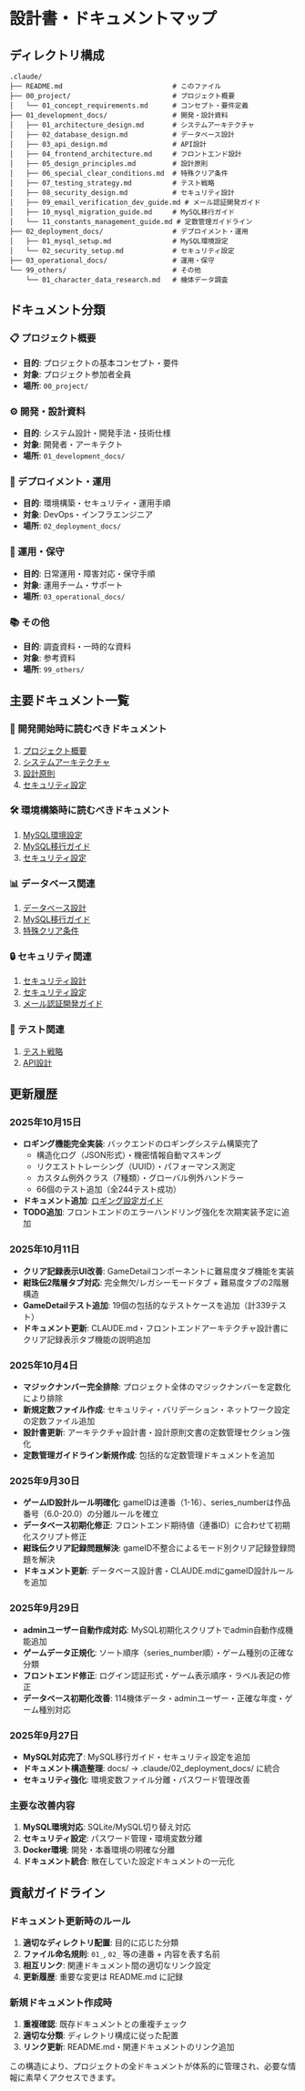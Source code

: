 # 設計書・ドキュメントマップ

## ディレクトリ構成

```
.claude/
├── README.md                           # このファイル
├── 00_project/                         # プロジェクト概要
│   └── 01_concept_requirements.md      # コンセプト・要件定義
├── 01_development_docs/                # 開発・設計資料
│   ├── 01_architecture_design.md       # システムアーキテクチャ
│   ├── 02_database_design.md           # データベース設計
│   ├── 03_api_design.md                # API設計
│   ├── 04_frontend_architecture.md     # フロントエンド設計
│   ├── 05_design_principles.md         # 設計原則
│   ├── 06_special_clear_conditions.md  # 特殊クリア条件
│   ├── 07_testing_strategy.md          # テスト戦略
│   ├── 08_security_design.md           # セキュリティ設計
│   ├── 09_email_verification_dev_guide.md # メール認証開発ガイド
│   ├── 10_mysql_migration_guide.md     # MySQL移行ガイド
│   └── 11_constants_management_guide.md # 定数管理ガイドライン
├── 02_deployment_docs/                 # デプロイメント・運用
│   ├── 01_mysql_setup.md               # MySQL環境設定
│   └── 02_security_setup.md            # セキュリティ設定
├── 03_operational_docs/                # 運用・保守
└── 99_others/                          # その他
    └── 01_character_data_research.md   # 機体データ調査
```

## ドキュメント分類

### 📋 プロジェクト概要
- **目的**: プロジェクトの基本コンセプト・要件
- **対象**: プロジェクト参加者全員
- **場所**: `00_project/`

### ⚙️ 開発・設計資料
- **目的**: システム設計・開発手法・技術仕様
- **対象**: 開発者・アーキテクト
- **場所**: `01_development_docs/`

### 🚀 デプロイメント・運用
- **目的**: 環境構築・セキュリティ・運用手順
- **対象**: DevOps・インフラエンジニア
- **場所**: `02_deployment_docs/`

### 🔧 運用・保守
- **目的**: 日常運用・障害対応・保守手順
- **対象**: 運用チーム・サポート
- **場所**: `03_operational_docs/`

### 📚 その他
- **目的**: 調査資料・一時的な資料
- **対象**: 参考資料
- **場所**: `99_others/`

## 主要ドキュメント一覧

### 🎯 開発開始時に読むべきドキュメント
1. [プロジェクト概要](./00_project/01_concept_requirements.md)
2. [システムアーキテクチャ](./01_development_docs/01_architecture_design.md)
3. [設計原則](./01_development_docs/05_design_principles.md)
4. [セキュリティ設定](./02_deployment_docs/02_security_setup.md)

### 🛠️ 環境構築時に読むべきドキュメント
1. [MySQL環境設定](./02_deployment_docs/01_mysql_setup.md)
2. [MySQL移行ガイド](./01_development_docs/10_mysql_migration_guide.md)
3. [セキュリティ設定](./02_deployment_docs/02_security_setup.md)

### 📊 データベース関連
1. [データベース設計](./01_development_docs/02_database_design.md)
2. [MySQL移行ガイド](./01_development_docs/10_mysql_migration_guide.md)
3. [特殊クリア条件](./01_development_docs/06_special_clear_conditions.md)

### 🔒 セキュリティ関連
1. [セキュリティ設計](./01_development_docs/08_security_design.md)
2. [セキュリティ設定](./02_deployment_docs/02_security_setup.md)
3. [メール認証開発ガイド](./01_development_docs/09_email_verification_dev_guide.md)

### 🧪 テスト関連
1. [テスト戦略](./01_development_docs/07_testing_strategy.md)
2. [API設計](./01_development_docs/03_api_design.md)

## 更新履歴

### 2025年10月15日
- **ロギング機能完全実装**: バックエンドのロギングシステム構築完了
  - 構造化ログ（JSON形式）・機密情報自動マスキング
  - リクエストトレーシング（UUID）・パフォーマンス測定
  - カスタム例外クラス（7種類）・グローバル例外ハンドラー
  - 66個のテスト追加（全244テスト成功）
- **ドキュメント追加**: [ロギング設定ガイド](./02_deployment_docs/06_logging_configuration.md)
- **TODO追加**: フロントエンドのエラーハンドリング強化を次期実装予定に追加

### 2025年10月11日
- **クリア記録表示UI改善**: GameDetailコンポーネントに難易度タブ機能を実装
- **紺珠伝2階層タブ対応**: 完全無欠/レガシーモードタブ + 難易度タブの2階層構造
- **GameDetailテスト追加**: 19個の包括的なテストケースを追加（計339テスト）
- **ドキュメント更新**: CLAUDE.md・フロントエンドアーキテクチャ設計書にクリア記録表示タブ機能の説明追加

### 2025年10月4日
- **マジックナンバー完全排除**: プロジェクト全体のマジックナンバーを定数化により排除
- **新規定数ファイル作成**: セキュリティ・バリデーション・ネットワーク設定の定数ファイル追加
- **設計書更新**: アーキテクチャ設計書・設計原則文書の定数管理セクション強化
- **定数管理ガイドライン新規作成**: 包括的な定数管理ドキュメントを追加

### 2025年9月30日
- **ゲームID設計ルール明確化**: gameIDは連番（1-16）、series_numberは作品番号（6.0-20.0）の分離ルールを確立
- **データベース初期化修正**: フロントエンド期待値（連番ID）に合わせて初期化スクリプト修正
- **紺珠伝クリア記録問題解決**: gameID不整合によるモード別クリア記録登録問題を解決
- **ドキュメント更新**: データベース設計書・CLAUDE.mdにgameID設計ルールを追加

### 2025年9月29日
- **adminユーザー自動作成対応**: MySQL初期化スクリプトでadmin自動作成機能追加
- **ゲームデータ正規化**: ソート順序（series_number順）・ゲーム種別の正確な分類
- **フロントエンド修正**: ログイン認証形式・ゲーム表示順序・ラベル表記の修正
- **データベース初期化改善**: 114機体データ・adminユーザー・正確な年度・ゲーム種別対応

### 2025年9月27日
- **MySQL対応完了**: MySQL移行ガイド・セキュリティ設定を追加
- **ドキュメント構造整理**: docs/ → .claude/02_deployment_docs/ に統合
- **セキュリティ強化**: 環境変数ファイル分離・パスワード管理改善

### 主要な改善内容
1. **MySQL環境対応**: SQLite/MySQL切り替え対応
2. **セキュリティ設定**: パスワード管理・環境変数分離
3. **Docker環境**: 開発・本番環境の明確な分離
4. **ドキュメント統合**: 散在していた設定ドキュメントの一元化

## 貢献ガイドライン

### ドキュメント更新時のルール
1. **適切なディレクトリ配置**: 目的に応じた分類
2. **ファイル命名規則**: `01_`, `02_` 等の連番 + 内容を表す名前
3. **相互リンク**: 関連ドキュメント間の適切なリンク設定
4. **更新履歴**: 重要な変更は README.md に記録

### 新規ドキュメント作成時
1. **重複確認**: 既存ドキュメントとの重複チェック
2. **適切な分類**: ディレクトリ構成に従った配置
3. **リンク更新**: README.md・関連ドキュメントのリンク追加

この構造により、プロジェクトの全ドキュメントが体系的に管理され、必要な情報に素早くアクセスできます。